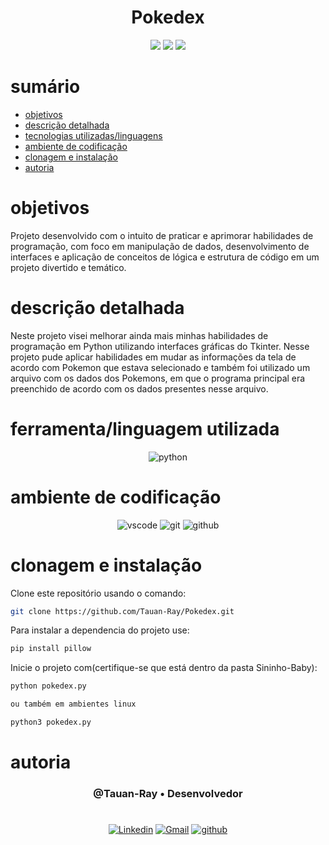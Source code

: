<h1 align="center">Pokedex</h1>


<p align="center">
  <image
  src="https://img.shields.io/github/languages/count/Tauan-Ray/Pokedex"
  />
  <image
  src="https://img.shields.io/github/languages/top/Tauan-Ray/Pokedex"
  />
  <image
  src="https://img.shields.io/github/last-commit/Tauan-Ray/Pokedex"
  />
</p>

# sumário 

- [objetivos](#id01)
- [descrição detalhada](#id01.01)
- [tecnologias utilizadas/linguagens](#id02)
- [ambiente de codificação](#id03)
- [clonagem e instalação](#id04)
- [autoria](#id05)



# objetivos <a name="id01"></a>


Projeto desenvolvido com o intuito de praticar e aprimorar habilidades de programação, com foco em manipulação de dados, desenvolvimento de interfaces e aplicação de conceitos de lógica e estrutura de código em um projeto divertido e temático.



# descrição detalhada <a name="id01.01"></a>

Neste projeto visei melhorar ainda mais minhas habilidades de programação em Python utilizando interfaces gráficas do Tkinter. Nesse projeto pude aplicar habilidades em mudar as informações da tela de acordo com Pokemon que estava selecionado e também foi utilizado um arquivo com os dados dos Pokemons, em que o programa principal era preenchido de acordo com os dados presentes nesse arquivo.



# ferramenta/linguagem utilizada <a name="id02"></a>

<div  align='center'> 
  
![python](https://img.shields.io/badge/Python-3776AB?style=for-the-badge&logo=python&logoColor=white)
</div>

# ambiente de codificação <a name="id03"></a>

<div  align='center'> 

![vscode](https://img.shields.io/badge/VSCode-0D1117?style=for-the-badge&logo=visual%20studio%20code&logoColor=blue)
![git](https://img.shields.io/badge/GIT-0D1117?style=for-the-badge&logo=git&logoColor=red)
![github](https://img.shields.io/badge/Github-0D1117?style=for-the-badge&logo=github&logoColor=fff)
</div>


# clonagem e instalação <a name="id04"></a>

Clone este repositório usando o comando:

```bash
git clone https://github.com/Tauan-Ray/Pokedex.git
```

Para instalar a dependencia do projeto use:

```bash
pip install pillow
```

Inicie o projeto com(certifique-se que está dentro da pasta Sininho-Baby):

```bash
python pokedex.py

ou também em ambientes linux

python3 pokedex.py
```

# autoria <a name="id05"></a>

<h3 align='center'> @Tauan-Ray • Desenvolvedor
 </h3>

#

<div  align='center'>

[![Linkedin](https://img.shields.io/badge/LinkedIn-0D1117?style=for-the-badge&logo=linkedin&logoColor=blue)](https://www.linkedin.com/in/tauan-ray-castro-venuto/)
<a href = "mailto:tauanray995@gmail.com">
![Gmail](https://img.shields.io/badge/Gmail-0D1117?style=for-the-badge&logo=gmail&logoColor=red)</a>
[![github](https://img.shields.io/badge/Github-0D1117?style=for-the-badge&logo=github&logoColor=fff)](https://www.github.com/Tauan-Ray)
</div>
